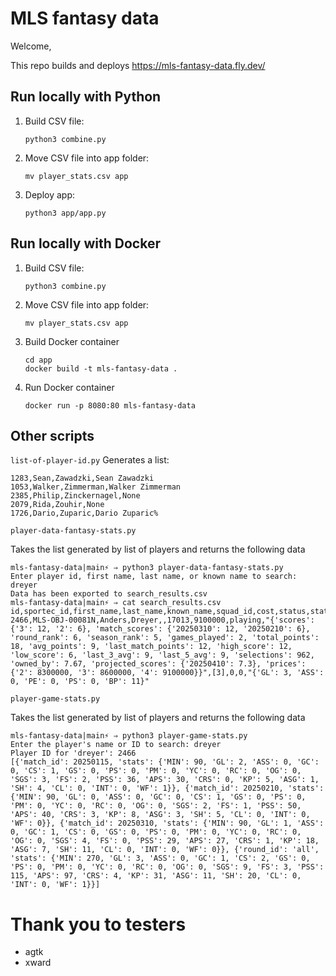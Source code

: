 # MLS fantasy data
Welcome,

This repo builds and deploys https://mls-fantasy-data.fly.dev/ 

## Run locally with Python
1. Build CSV file:
   ```
   python3 combine.py
   ```
3. Move CSV file into app folder:
   ```
   mv player_stats.csv app
   ```
5. Deploy app:
   ```
   python3 app/app.py
   ```
## Run locally with Docker
1. Build CSV file:
   ```
   python3 combine.py
   ```
2. Move CSV file into app folder:
   ```
   mv player_stats.csv app
   ```
3. Build Docker container
   ```
   cd app
   docker build -t mls-fantasy-data .
   ```
4. Run Docker container
   ```
   docker run -p 8080:80 mls-fantasy-data
   ``` 


## Other scripts
`list-of-player-id.py`
Generates a list:
```
1283,Sean,Zawadzki,Sean Zawadzki
1053,Walker,Zimmerman,Walker Zimmerman
2385,Philip,Zinckernagel,None
2079,Rida,Zouhir,None
1726,Dario,Zuparic,Dario Zuparic%  
```

`player-data-fantasy-stats.py`

Takes the list generated by list of players and returns the following data

 ```
mls-fantasy-data|main⚡ ⇒ python3 player-data-fantasy-stats.py 
Enter player id, first name, last name, or known name to search: dreyer
Data has been exported to search_results.csv
mls-fantasy-data|main⚡ ⇒ cat search_results.csv 
id,sportec_id,first_name,last_name,known_name,squad_id,cost,status,stats,positions,is_bye,locked,season_stats
2466,MLS-OBJ-00081N,Anders,Dreyer,,17013,9100000,playing,"{'scores': {'3': 12, '2': 6}, 'match_scores': {'20250310': 12, '20250210': 6}, 'round_rank': 6, 'season_rank': 5, 'games_played': 2, 'total_points': 18, 'avg_points': 9, 'last_match_points': 12, 'high_score': 12, 'low_score': 6, 'last_3_avg': 9, 'last_5_avg': 9, 'selections': 962, 'owned_by': 7.67, 'projected_scores': {'20250410': 7.3}, 'prices': {'2': 8300000, '3': 8600000, '4': 9100000}}",[3],0,0,"{'GL': 3, 'ASS': 0, 'PE': 0, 'PS': 0, 'BP': 11}"
```

`player-game-stats.py`

Takes the list generated by list of players and returns the following data

```
mls-fantasy-data|main⚡ ⇒ python3 player-game-stats.py        
Enter the player's name or ID to search: dreyer
Player ID for 'dreyer': 2466
[{'match_id': 20250115, 'stats': {'MIN': 90, 'GL': 2, 'ASS': 0, 'GC': 0, 'CS': 1, 'GS': 0, 'PS': 0, 'PM': 0, 'YC': 0, 'RC': 0, 'OG': 0, 'SGS': 3, 'FS': 2, 'PSS': 36, 'APS': 30, 'CRS': 0, 'KP': 5, 'ASG': 1, 'SH': 4, 'CL': 0, 'INT': 0, 'WF': 1}}, {'match_id': 20250210, 'stats': {'MIN': 90, 'GL': 0, 'ASS': 0, 'GC': 0, 'CS': 1, 'GS': 0, 'PS': 0, 'PM': 0, 'YC': 0, 'RC': 0, 'OG': 0, 'SGS': 2, 'FS': 1, 'PSS': 50, 'APS': 40, 'CRS': 3, 'KP': 8, 'ASG': 3, 'SH': 5, 'CL': 0, 'INT': 0, 'WF': 0}}, {'match_id': 20250310, 'stats': {'MIN': 90, 'GL': 1, 'ASS': 0, 'GC': 1, 'CS': 0, 'GS': 0, 'PS': 0, 'PM': 0, 'YC': 0, 'RC': 0, 'OG': 0, 'SGS': 4, 'FS': 0, 'PSS': 29, 'APS': 27, 'CRS': 1, 'KP': 18, 'ASG': 7, 'SH': 11, 'CL': 0, 'INT': 0, 'WF': 0}}, {'round_id': 'all', 'stats': {'MIN': 270, 'GL': 3, 'ASS': 0, 'GC': 1, 'CS': 2, 'GS': 0, 'PS': 0, 'PM': 0, 'YC': 0, 'RC': 0, 'OG': 0, 'SGS': 9, 'FS': 3, 'PSS': 115, 'APS': 97, 'CRS': 4, 'KP': 31, 'ASG': 11, 'SH': 20, 'CL': 0, 'INT': 0, 'WF': 1}}]
```

# Thank you to testers
- agtk
- xward
